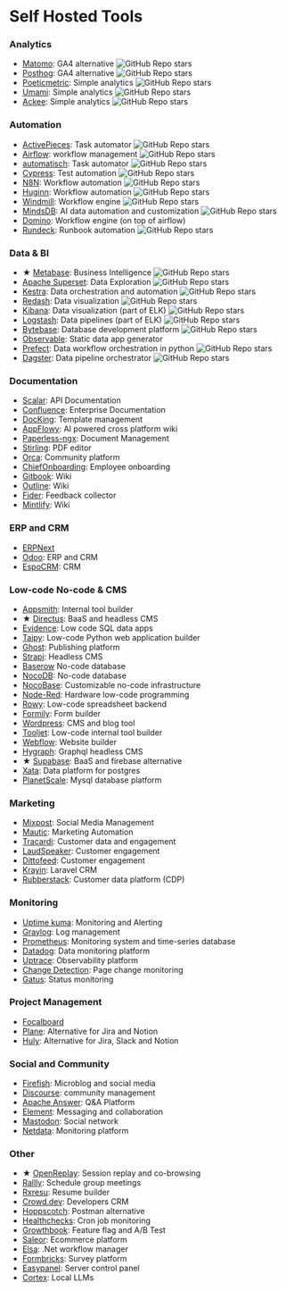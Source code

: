 # Self Hosted Tools

### Analytics

* [Matomo](https://matomo.org/): GA4 alternative ![GitHub Repo stars](https://img.shields.io/github/stars/matomo-org/matomo?link=https%3A%2F%2Fgithub.com%2Fmatomo-org%2Fmatomo)
* [Posthog](https://posthog.com/): GA4 alternative ![GitHub Repo stars](https://img.shields.io/github/stars/PostHog/posthog?link=https%3A%2F%2Fgithub.com%2FPostHog%2Fposthog)
* [Poeticmetric](https://www.poeticmetric.com/): Simple analytics ![GitHub Repo stars](https://img.shields.io/github/stars/th0th/poeticmetric?link=https%3A%2F%2Fgithub.com%2Fth0th%2Fpoeticmetric)
* [Umami](https://umami.is/): Simple analytics ![GitHub Repo stars](https://img.shields.io/github/stars/umami-software/umami?link=https%3A%2F%2Fgithub.com%2Fumami-software%2Fumami)
* [Ackee](https://ackee.electerious.com/): Simple analytics ![GitHub Repo stars](https://img.shields.io/github/stars/electerious/Ackee?link=https%3A%2F%2Fgithub.com%2Felecterious%2FAckee)

### Automation

* [ActivePieces](https://www.activepieces.com/): Task automator ![GitHub Repo stars](https://img.shields.io/github/stars/activepieces/activepieces?link=https%3A%2F%2Fgithub.com%2Factivepieces%2Factivepieces)
* [Airflow](https://airflow.apache.org/): workflow management ![GitHub Repo stars](https://img.shields.io/github/stars/apache/airflow?link=https%3A%2F%2Fgithub.com%2Fapache%2Fairflow)
* [automatisch](https://automatisch.io/): Task automator ![GitHub Repo stars](https://img.shields.io/github/stars/automatisch/automatisch?link=https%3A%2F%2Fgithub.com%2Fautomatisch%2Fautomatisch)
* [Cypress](https://www.cypress.io/): Test automation ![GitHub Repo stars](https://img.shields.io/github/stars/cypress-io/cypress?link=https%3A%2F%2Fgithub.com%2Fcypress-io%2Fcypress)
* [N8N](https://n8n.io/): Workflow automation ![GitHub Repo stars](https://img.shields.io/github/stars/n8n-io/n8n?link=https%3A%2F%2Fgithub.com%2Fn8n-io%2Fn8n)
* [Huginn](https://github.com/huginn/huginn): Workflow automation ![GitHub Repo stars](https://img.shields.io/github/stars/huginn/huginn?link=https%3A%2F%2Fgithub.com%2Fhuginn%2Fhuginn)
* [Windmill](https://www.windmill.dev/): Workflow engine ![GitHub Repo stars](https://img.shields.io/github/stars/windmill-labs/windmill?link=https%3A%2F%2Fgithub.com%2Fwindmill-labs%2Fwindmill)
* [MindsDB](https://mindsdb.com/): AI data automation and customization ![GitHub Repo stars](https://img.shields.io/github/stars/mindsdb/mindsdb?link=https%3A%2F%2Fgithub.com%2Fmindsdb%2Fmindsdb)
* [Domino](https://www.domino-workflows.io/): Workflow engine (on top of airflow)
* [Rundeck](https://www.rundeck.com/): Runbook automation ![GitHub Repo stars](https://img.shields.io/github/stars/rundeck/rundeck?link=https%3A%2F%2Fgithub.com%2Frundeck%2Frundeck)

### Data & BI

* ★ [Metabase](https://www.metabase.com/): Business Intelligence ![GitHub Repo stars](https://img.shields.io/github/stars/metabase/metabase?link=https%3A%2F%2Fgithub.com%2Fmetabase%2Fmetabase)
* [Apache Superset](https://superset.apache.org/): Data Exploration ![GitHub Repo stars](https://img.shields.io/github/stars/apache/superset?link=https%3A%2F%2Fgithub.com%2Fapache%2Fsuperset)
* [Kestra](https://kestra.io/): Data orchestration and automation ![GitHub Repo stars](https://img.shields.io/github/stars/kestra-io/kestra?link=https%3A%2F%2Fgithub.com%2Fkestra-io%2Fkestra)
* [Redash](https://github.com/getredash/redash): Data visualization ![GitHub Repo stars](https://img.shields.io/github/stars/getredash/redash?link=https%3A%2F%2Fgithub.com%2Fgetredash%2Fredash)
* [Kibana](https://www.elastic.co/kibana/): Data visualization (part of ELK) ![GitHub Repo stars](https://img.shields.io/github/stars/elastic/kibana?link=https%3A%2F%2Fgithub.com%2Felastic%2Fkibana)
* [Logstash](https://www.elastic.co/logstash): Data pipelines (part of ELK) ![GitHub Repo stars](https://img.shields.io/github/stars/elastic/logstash?link=https%3A%2F%2Fgithub.com%2Felastic%2Flogstash)
* [Bytebase](https://www.bytebase.com/): Database development platform ![GitHub Repo stars](https://img.shields.io/github/stars/bytebase/bytebase?link=https%3A%2F%2Fgithub.com%2Fbytebase%2Fbytebase)
* [Observable](https://observablehq.com/): Static data app generator
* [Prefect](https://www.prefect.io/): Data workflow orchestration in python ![GitHub Repo stars](https://img.shields.io/github/stars/PrefectHQ/prefect?link=https%3A%2F%2Fgithub.com%2FPrefectHQ%2Fprefect)
* [Dagster](https://dagster.io/): Data pipeline orchestrator ![GitHub Repo stars](https://img.shields.io/github/stars/dagster-io/dagster?link=https%3A%2F%2Fgithub.com%2Fdagster-io%2Fdagster)

### Documentation

* [Scalar](https://scalar.com/): API Documentation
* [Confluence](https://www.atlassian.com/software/confluence): Enterprise Documentation
* [DocKing](https://docking.shipsaas.tech/): Template management
* [AppFlowy](https://www.appflowy.io/): AI powered cross platform wiki
* [Paperless-ngx](https://docs.paperless-ngx.com/): Document Management
* [Stirling](https://github.com/Stirling-Tools/Stirling-PDF): PDF editor
* [Orca](https://dimimikadze.github.io/orca-docs/): Community platform
* [ChiefOnboarding](https://chiefonboarding.com/): Employee onboarding
* [Gitbook](https://www.gitbook.com/): Wiki
* [Outline](https://www.getoutline.com/): Wiki
* [Fider](https://fider.io): Feedback collector
* [Mintlify](https://mintlify.com/): Wiki

### ERP and CRM

* [ERPNext](https://erpnext.com/)
* [Odoo](https://www.odoo.com/): ERP and CRM
* [EspoCRM](https://www.espocrm.com/download/): CRM

### Low-code No-code & CMS

* [Appsmith](https://www.appsmith.com/): Internal tool builder
* ★ [Directus](https://directus.io/): BaaS and headless CMS
* [Evidence](https://evidence.dev/): Low code SQL data apps
* [Taipy](https://www.taipy.io/): Low-code Python web application builder
* [Ghost](https://ghost.org/): Publishing platform
* [Strapi](https://strapi.io/): Headless CMS
* [Baserow](https://baserow.io/) No-code database
* [NocoDB](https://nocodb.com/): No-code database
* [NocoBase](https://www.nocobase.com/): Customizable no-code infrastructure
* [Node-Red](https://nodered.org/): Hardware low-code programming
* [Rowy](https://www.rowy.io/): Low-code spreadsheet backend
* [Formily](https://formilyjs.org/): Form builder
* [Wordpress](https://wordpress.org/): CMS and blog tool
* [Tooljet](https://www.tooljet.com/): Low-code internal tool builder
* [Webflow](https://webflow.com/): Website builder
* [Hygraph](https://hygraph.com/): Graphql headless CMS
* ★ [Supabase](https://supabase.com/): BaaS and firebase alternative
* [Xata](https://xata.io/): Data platform for postgres
* [PlanetScale](https://planetscale.com/): Mysql database platform


### Marketing

* [Mixpost](https://mixpost.app/): Social Media Management
* [Mautic](https://www.mautic.org/): Marketing Automation
* [Tracardi](https://tracardi.com/): Customer data and engagement
* [LaudSpeaker](https://laudspeaker.com/): Customer engagement
* [Dittofeed](https://dittofeed.com/): Customer engagement
* [Krayin](https://krayincrm.com/): Laravel CRM
* [Rubberstack](https://github.com/rudderlabs/rudder-server): Customer data platform (CDP)

### Monitoring

* [Uptime kuma](https://github.com/louislam/uptime-kuma): Monitoring and Alerting
* [Graylog](https://graylog.org/): Log management
* [Prometheus](https://github.com/prometheus/prometheus): Monitoring system and time-series database
* [Datadog](https://www.datadoghq.com/): Data monitoring platform
* [Uptrace](https://uptrace.dev/): Observability platform
* [Change Detection](https://changedetection.io/): Page change monitoring
* [Gatus](https://github.com/TwiN/gatus): Status monitoring

### Project Management

* [Focalboard](https://www.focalboard.com/)
* [Plane](https://plane.so/): Alternative for Jira and Notion
* [Huly](https://huly.io/): Alternative for Jira, Slack and Notion

### Social and Community

* [Firefish](https://joinfirefish.org/): Microblog and social media
* [Discourse](https://www.discourse.org/): community management
* [Apache Answer](https://answer.apache.org/): Q&A Platform
* [Element](https://element.io/): Messaging and collaboration
* [Mastodon](https://joinmastodon.org/): Social network
* [Netdata](https://www.netdata.cloud/): Monitoring platform

### Other

* ★ [OpenReplay](https://openreplay.com/): Session replay and co-browsing
* [Rallly](https://rallly.co/): Schedule group meetings
* [Rxresu](https://rxresu.me/): Resume builder
* [Crowd.dev](https://github.com/CrowdDotDev): Developers CRM
* [Hoppscotch](https://hoppscotch.io/): Postman alternative
* [Healthchecks](https://healthchecks.io/): Cron job monitoring
* [Growthbook](https://www.growthbook.io/): Feature flag and A/B Test
* [Saleor](https://saleor.io/): Ecommerce platform
* [Elsa](https://v3.elsaworkflows.io/): .Net workflow manager
* [Formbricks](https://github.com/formbricks/formbricks): Survey platform
* [Easypanel](https://easypanel.io/): Server control panel
* [Cortex](https://cortex.so/): Local LLMs

